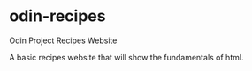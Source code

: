 # odin-recipes
Odin Project Recipes Website

A basic recipes website that will show the fundamentals of html.